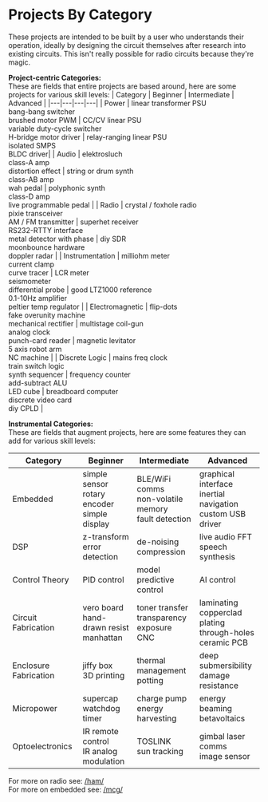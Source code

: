 # Projects By Category

These projects are intended to be built by a user who understands their operation, ideally by designing the circuit themselves after research into existing circuits. This isn't really possible for radio circuits because they're magic.

**Project-centric Categories:** <br>
These are fields that entire projects are based around, here are some projects for various skill levels:
| Category | Beginner | Intermediate | Advanced |
|---|---|---|---|
| Power | linear transformer PSU <br> bang-bang switcher <br> brushed motor PWM | CC/CV linear PSU <br> variable duty-cycle switcher <br> H-bridge motor driver | relay-ranging linear PSU <br> isolated SMPS <br> BLDC driver|
| Audio | elektrosluch <br> class-A amp <br> distortion effect | string or drum synth <br> class-AB amp <br> wah pedal | polyphonic synth <br> class-D amp <br> live programmable pedal |
| Radio | crystal / foxhole radio <br> pixie transceiver <br> AM / FM transmitter | superhet receiver <br> RS232-RTTY interface <br> metal detector with phase | diy SDR <br> moonbounce hardware <br> doppler radar |
| Instrumentation | milliohm meter <br> current clamp <br> curve tracer | LCR meter <br> seismometer <br> differential probe | good LTZ1000 reference <br> 0.1-10Hz amplifier <br> peltier temp regulator |
| Electromagnetic | flip-dots <br> fake overunity machine <br> mechanical rectifier | multistage coil-gun <br> analog clock <br> punch-card reader | magnetic levitator <br> 5 axis robot arm <br> NC machine |
| Discrete Logic | mains freq clock <br> train switch logic <br> synth sequencer | frequency counter <br> add-subtract ALU <br> LED cube | breadboard computer <br> discrete video card <br> diy CPLD |


**Instrumental Categories:** <br>
These are fields that augment projects, here are some features they can add for various skill levels:

| Category | Beginner | Intermediate | Advanced |
|---|---|---|---|
| Embedded | simple sensor <br> rotary encoder <br> simple display | BLE/WiFi comms <br> non-volatile memory <br> fault detection | graphical interface <br> inertial navigation <br> custom USB driver |
| DSP | z-transform <br> error detection | de-noising <br> compression | live audio FFT <br> speech synthesis |
| Control Theory | PID control | model predictive control | AI control |
| Circuit Fabrication | vero board <br> hand-drawn resist <br> manhattan | toner transfer <br> transparency exposure <br> CNC | laminating copperclad <br> plating through-holes <br> ceramic PCB |
| Enclosure Fabrication | jiffy box <br> 3D printing | thermal management <br> potting | deep submersibility <br> damage resistance |
| Micropower | supercap <br> watchdog timer | charge pump <br> energy harvesting | energy beaming <br> betavoltaics |
| Optoelectronics | IR remote control <br> IR analog modulation | TOSLINK <br> sun tracking | gimbal laser comms <br> image sensor| 

For more on radio see: [/ham/](https://boards.4chan.org/diy/ham) <br>
For more on embedded see: [/mcg/](https://boards.4chan.org/diy/mcg)
